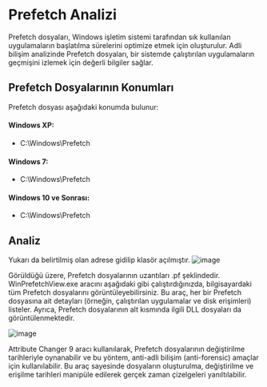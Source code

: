# Prefetch Analizi
Prefetch dosyaları, Windows işletim sistemi tarafından sık kullanılan uygulamaların başlatılma sürelerini optimize etmek için oluşturulur. Adli bilişim analizinde Prefetch dosyaları, bir sistemde çalıştırılan uygulamaların geçmişini izlemek için değerli bilgiler sağlar.

## Prefetch Dosyalarının Konumları
Prefetch dosyası aşağıdaki konumda bulunur:

#### Windows XP:
- C:\Windows\Prefetch
  
#### Windows 7:
- C:\Windows\Prefetch

#### Windows 10 ve Sonrası:
- C:\Windows\Prefetch

## Analiz
Yukarı da belirtilmiş olan adrese gidilip klasör açılmıştır.
![image](https://github.com/user-attachments/assets/d93e505c-34fc-4ba0-af41-2f72cd7e9e50)

Görüldüğü üzere, Prefetch dosyalarının uzantıları .pf şeklindedir. WinPrefetchView.exe aracını aşağıdaki gibi çalıştırdığınızda, bilgisayardaki tüm Prefetch dosyalarını görüntüleyebilirsiniz. Bu araç, her bir Prefetch dosyasına ait detayları (örneğin, çalıştırılan uygulamalar ve disk erişimleri) listeler. Ayrıca, Prefetch dosyalarının alt kısmında ilgili DLL dosyaları da görüntülenmektedir.

![image](https://github.com/user-attachments/assets/c909dda7-3673-463c-86c8-4d2b65105a88)

Attribute Changer 9 aracı kullanılarak, Prefetch dosyalarının değiştirilme tarihleriyle oynanabilir ve bu yöntem, anti-adli bilişim (anti-forensic) amaçlar için kullanılabilir. Bu araç sayesinde dosyaların oluşturulma, değiştirilme ve erişilme tarihleri manipüle edilerek gerçek zaman çizelgeleri yanıltılabilir.






















